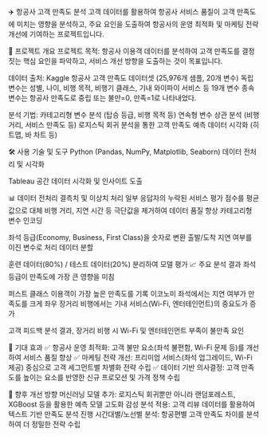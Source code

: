 ✈️ 항공사 고객 만족도 분석
고객 데이터를 활용하여 항공사 서비스 품질이 고객 만족도에 미치는 영향을 분석하고, 주요 요인을 도출하여 항공사의 운영 최적화 및 마케팅 전략 개선에 기여하는 프로젝트입니다.

📌 프로젝트 개요
프로젝트 목적:
항공사 이용객 데이터를 분석하여 고객 만족도를 결정짓는 핵심 요인을 파악하고, 서비스 개선 방향을 도출하는 것이 목표입니다.

데이터 출처:
Kaggle 항공사 고객 만족도 데이터셋 (25,976개 샘플, 20개 변수)
독립변수는 성별, 나이, 비행 목적, 비행기 클래스, 기내 와이파이 서비스 등 19개 변수
종속변수는 항공사 만족도로 중립 또는 불만=0, 만족=1로 나타내었다. 

분석 기법:
카테고리형 변수 분석 (탑승 등급, 비행 목적 등)
연속형 변수 상관 분석 (비행 거리, 서비스 만족도 등)
로지스틱 회귀 분석을 통한 고객 만족도 예측
데이터 시각화 (히트맵, 바 차트 등)

🛠 사용 기술 및 도구
Python (Pandas, NumPy, Matplotlib, Seaborn)	데이터 전처리 및 시각화

Tableau	공간 데이터 시각화 및 인사이트 도출

📊 데이터 전처리
결측치 및 이상치 처리
일부 응답자의 누락된 서비스 평가 점수를 평균값으로 대체
비행 거리, 지연 시간 등 극단값을 제거하여 데이터 품질 향상
카테고리형 변수 인코딩

좌석 등급(Economy, Business, First Class)을 숫자로 변환
출발/도착 지연 여부를 이진 변수로 처리
데이터 분할

훈련 데이터(80%) / 테스트 데이터(20%) 분리하여 모델 평가
📈 주요 분석 결과
좌석 등급이 만족도에 가장 큰 영향을 미침

퍼스트 클래스 이용객이 가장 높은 만족도를 기록
이코노미 좌석에서는 지연 여부가 만족도를 크게 좌우
장거리 비행에서는 기내 서비스(Wi-Fi, 엔터테인먼트)의 중요도가 증가

고객 피드백 분석 결과, 장거리 비행 시 Wi-Fi 및 엔터테인먼트 부족이 불만족 요인


🎯 기대 효과
✅ 항공사 운영 최적화:
고객 불만 요소(좌석 불편함, Wi-Fi 문제 등)를 개선하여 서비스 품질 향상
✅ 마케팅 전략 개선:
프리미엄 서비스(좌석 업그레이드, Wi-Fi 제공) 중심으로 고객 세그먼트별 차별화 전략 수립
✅ 데이터 기반 의사결정:
고객 만족도를 높이는 요소를 반영한 신규 프로모션 및 가격 정책 수립


🚀 향후 개선 방향
머신러닝 모델 추가: 로지스틱 회귀뿐만 아니라 랜덤포레스트, XGBoost 등을 활용한 예측 모델 고도화
감성 분석 적용: 고객 리뷰 데이터를 활용하여 텍스트 기반 만족도 분석 진행
시간대별/노선별 분석: 항공편별 고객 만족도 차이를 분석하여 더 정밀한 전략 수립
